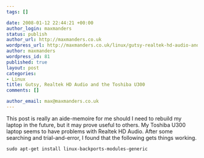 ```yaml
--- 
tags: []

date: 2008-01-12 22:44:21 +00:00
author_login: maxmanders
status: publish
author_url: http://maxmanders.co.uk
wordpress_url: http://maxmanders.co.uk/linux/gutsy-realtek-hd-audio-and-the-toshiba-u300/
author: maxmanders
wordpress_id: 81
published: true
layout: post
categories: 
- Linux
title: Gutsy, Realtek HD Audio and the Toshiba U300
comments: []

author_email: max@maxmanders.co.uk
---
```

This post is really an aide-memoire for me should I need to rebuild my laptop in the future, but it may prove useful to others.  My Toshiba U300 laptop seems to have problems with Realtek HD Audio.  After some searching and trial-and-error, I found that the following gets things working.

    sudo apt-get install linux-backports-modules-generic
